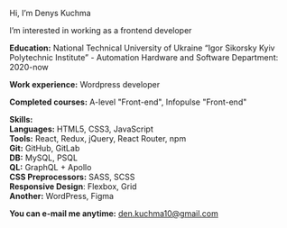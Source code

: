 Hi, I’m Denys Kuchma  
  
I’m interested in working as a frontend developer  
  
__Education:__ National Technical University of Ukraine “Igor Sikorsky Kyiv Polytechnic Institute” - Automation Hardware and Software Department: 2020-now  
  
__Work experience:__ Wordpress developer  
  
__Completed courses:__ A-level "Front-end", Infopulse "Front-end"  
  
__Skills:__  
**Languages:** HTML5, CSS3, JavaScript  
**Tools:** React, Redux, jQuery, React Router, npm  
**Git:** GitHub, GitLab  
**DB:** MySQL, PSQL  
**QL:** GraphQL + Apollo  
**CSS Preprocessors:** SASS, SCSS  
**Responsive Design**: Flexbox, Grid  
**Another:** WordPress, Figma  
  
__You can e-mail me anytime:__ den.kuchma10@gmail.com  

